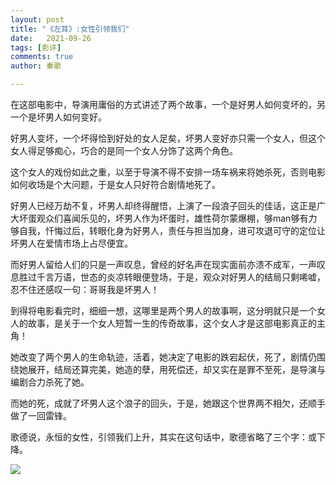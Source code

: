 ```yaml
---
layout: post
title: "《左耳》:女性引领我们"
date:   2021-09-26
tags: [影评]
comments: true
author: 秦歌

---
```




在这部电影中，导演用庸俗的方式讲述了两个故事，一个是好男人如何变坏的，另一个是坏男人如何变好。

好男人变坏，一个坏得恰到好处的女人足矣，坏男人变好亦只需一个女人，但这个女人得足够痴心，巧合的是同一个女人分饰了这两个角色。

这个女人的戏份如此之重，以至于导演不得不安排一场车祸来将她杀死，否则电影如何收场是个大问题，于是女人只好符合剧情地死了。

好男人已经万劫不复，坏男人却终得醒悟，上演了一段浪子回头的佳话，这正是广大坏蛋观众们喜闻乐见的，坏男人作为坏蛋时，雄性荷尔蒙爆棚，够man够有力够自我，忏悔过后，转眼化身为好男人，责任与担当加身，进可攻退可守的定位让坏男人在爱情市场上占尽便宜。

而好男人留给人们的只是一声叹息，曾经的好名声在现实面前亦溃不成军，一声叹息胜过千言万语，世态的炎凉转眼便登场，于是，观众对好男人的结局只剩唏嘘，忍不住还感叹一句：哥哥我是坏男人！

到得将电影看完时，细细一想，这哪里是两个男人的故事啊，这分明就只是一个女人的故事，是关于一个女人短暂一生的传奇故事，这个女人才是这部电影真正的主角！

她改变了两个男人的生命轨迹，活着，她决定了电影的跌宕起伏，死了，剧情仍围绕她展开，结局还算完美，她造的孽，用死偿还，却又实在是罪不至死，是导演与编剧合力杀死了她。

而她的死，成就了坏男人这个浪子的回头，于是，她跟这个世界两不相欠，还顺手做了一回雷锋。

歌德说，永恒的女性，引领我们上升，其实在这句话中，歌德省略了三个字：或下降。

![](https://raw.githubusercontent.com/jandyxu/jandyxu.github.io/master/images/jyong/%E5%B7%A6%E8%80%B3.jpg)
